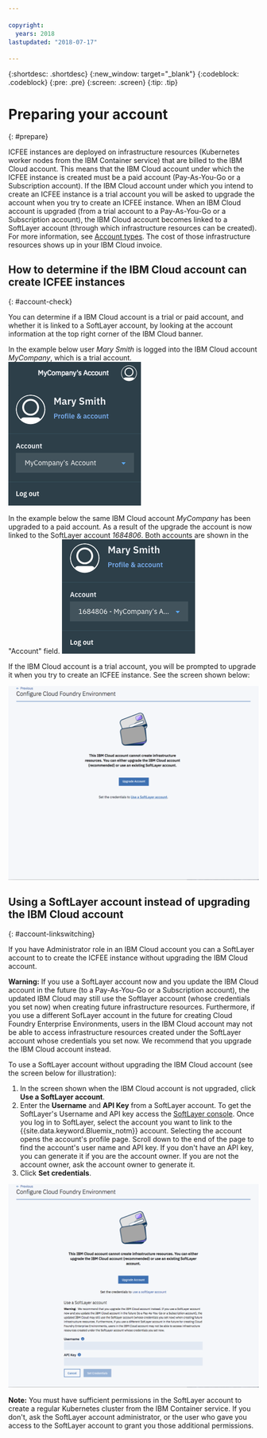 ```yaml
---

copyright:
  years: 2018
lastupdated: "2018-07-17"

---
```


{:shortdesc: .shortdesc}
{:new_window: target="_blank"}
{:codeblock: .codeblock}
{:pre: .pre}
{:screen: .screen}
{:tip: .tip}

# Preparing your account
{: #prepare}

ICFEE instances are deployed on infrastructure resources (Kubernetes worker nodes from the IBM Container service) that are billed to the IBM Cloud account. This means that the IBM Cloud account under which the ICFEE instance is created must be a paid account (Pay-As-You-Go or a Subscription account).  If the IBM Cloud account under which you intend to create an ICFEE instance is a trial  account you will be asked to upgrade the account when you try to create an ICFEE instance.  When an IBM Cloud account is upgraded (from a trial account to a Pay-As-You-Go or a Subscription account), the IBM Cloud account becomes linked to a SoftLayer account (through which infrastructure resources can be created). For more information, see [Account types](https://console.bluemix.net/docs/account/index.html#accounts). The cost of those infrastructure resources shows up in your IBM Cloud invoice.

## How to determine if the IBM Cloud account can create ICFEE instances
{: #account-check}

You can determine if a IBM Cloud account is a trial or paid account, and whether it is linked to a SoftLayer account, by looking at the account information at the top right corner of the IBM Cloud banner.  

In the example below user _Mary Smith_ is logged into the IBM Cloud account _MyCompany_, which is a trial account.
![Account Checking](img/AccountExample_1.png)

In the example below the same IBM Cloud account _MyCompany_ has been upgraded to a paid account.  As a result of the upgrade the account is now linked to the SoftLayer account _1684806_.  Both accounts are shown in the "Account" field.
![Account Checking](img/AccountExample_2.png)

If the IBM Cloud account is a trial account, you will be prompted to upgrade it when you try to create an ICFEE instance. See the screen shown below:

![Account Checking](img/UpgradeAccountPage_1.png)

## Using a SoftLayer account instead of upgrading the IBM Cloud account
{: #account-linkswitching}

If you have Administrator role in an IBM Cloud account you can a SoftLayer account to to create the ICFEE instance without upgrading the IBM Cloud account. 


**Warning:** If you use a SoftLayer account now and you update the IBM Cloud account in the future (to a Pay-As-You-Go or a Subscription account), the updated IBM Cloud may still use the Softlayer account (whose credentials you set now) when creating future infrastructure resources. Furthermore, if you use a different SofLayer account in the future for creating Cloud Foundry Enterprise Environments, users in the IBM Cloud account may not be able to access infrastructure resources created under the SoftLayer account whose credentials you set now. We recommend that you upgrade the IBM Cloud account instead. 

To use a SoftLayer account without upgrading the IBM Cloud account (see the screen below for illustration):
1. In the screen shown when the IBM Cloud account is not upgraded, click **Use a SoftLayer account**.
2. Enter the **Username** and **API Key** from a SoftLayer account. To get the SoftLayer's Username and API key access the [SoftLayer console](https://control.softlayer.com). Once you log in to SoftLayer, select the account you want to link to the {{site.data.keyword.Bluemix_notm}} account. Selecting the account opens the account's profile page. Scroll down to the end of the page to find the account's user name and API key. If you don't have an API key, you can generate it if you are the account owner. If you are not the account owner, ask the account owner to generate it.
3. Click **Set credentials**.

![Account Checking](img/UpgradeAccountPage_2.png)

**Note:** You must have sufficient permissions in the SoftLayer account to create a regular Kubernetes cluster from the IBM Container service. If you don't, ask the SoftLayer account administrator, or the user who gave you access to the SoftLayer account to grant you those additional permissions.
